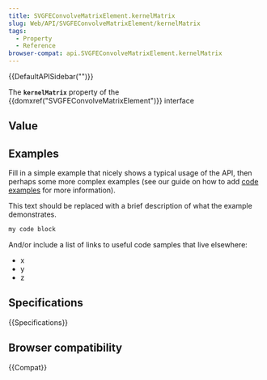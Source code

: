 ```yaml
---
title: SVGFEConvolveMatrixElement.kernelMatrix
slug: Web/API/SVGFEConvolveMatrixElement/kernelMatrix
tags:
  - Property
  - Reference
browser-compat: api.SVGFEConvolveMatrixElement.kernelMatrix
---
```

{{DefaultAPISidebar("")}}

The **`kernelMatrix`** property of the {{domxref("SVGFEConvolveMatrixElement")}} interface 

## Value



## Examples

Fill in a simple example that nicely shows a typical usage of the API, then perhaps some more complex examples (see our guide on how to add [code examples](/en-US/docs/MDN/Contribute/Structures/Code_examples) for more information).

This text should be replaced with a brief description of what the example demonstrates.

```js
my code block
```

And/or include a list of links to useful code samples that live elsewhere:

*   x
*   y
*   z

## Specifications

{{Specifications}}

## Browser compatibility

{{Compat}}


